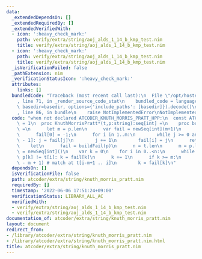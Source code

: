 ```yaml
---
data:
  _extendedDependsOn: []
  _extendedRequiredBy: []
  _extendedVerifiedWith:
  - icon: ':heavy_check_mark:'
    path: verify/extra/string/aoj_alds_1_14_b_kmp_test.nim
    title: verify/extra/string/aoj_alds_1_14_b_kmp_test.nim
  - icon: ':heavy_check_mark:'
    path: verify/extra/string/aoj_alds_1_14_b_kmp_test.nim
    title: verify/extra/string/aoj_alds_1_14_b_kmp_test.nim
  _isVerificationFailed: false
  _pathExtension: nim
  _verificationStatusIcon: ':heavy_check_mark:'
  attributes:
    links: []
  bundledCode: "Traceback (most recent call last):\n  File \"/opt/hostedtoolcache/Python/3.10.7/x64/lib/python3.10/site-packages/onlinejudge_verify/documentation/build.py\"\
    , line 71, in _render_source_code_stat\n    bundled_code = language.bundle(stat.path,\
    \ basedir=basedir, options={'include_paths': [basedir]}).decode()\n  File \"/opt/hostedtoolcache/Python/3.10.7/x64/lib/python3.10/site-packages/onlinejudge_verify/languages/nim.py\"\
    , line 86, in bundle\n    raise NotImplementedError\nNotImplementedError\n"
  code: "when not declared ATCODER_KNUTH_MORRIS_PRATT_HPP:\n  const ATCODER_KNUTH_MORRIS_PRATT_HPP*\
    \ = 1\n  proc KnuthMorrisPratt*(t,p:string):seq[int] =\n    proc buildFail(p:string):seq[int]\
    \ =\n      let m = p.len\n      var fail = newSeq[int](m+1)\n      var j = -1\n\
    \      fail[0] = -1;\n      for i in 1..m:\n        while j >= 0 and p[j] != p[i\
    \ - 1]: j = fail[j]\n        j += 1\n        fail[i] = j\n      return fail\n\
    \    let\n      fail = buildFail(p)\n      n = t.len\n      m = p.len\n    result\
    \ = newSeq[int]()\n    var k = 0\n    for i in 0..<n:\n      while k >= 0 and\
    \ p[k] != t[i]: k = fail[k]\n      k += 1\n      if k >= m:\n        result.add(i\
    \ - m + 1) # match at t[i-m+1 .. i]\n        k = fail[k]\n"
  dependsOn: []
  isVerificationFile: false
  path: atcoder/extra/string/knuth_morris_pratt.nim
  requiredBy: []
  timestamp: '2022-06-06 17:51:24+09:00'
  verificationStatus: LIBRARY_ALL_AC
  verifiedWith:
  - verify/extra/string/aoj_alds_1_14_b_kmp_test.nim
  - verify/extra/string/aoj_alds_1_14_b_kmp_test.nim
documentation_of: atcoder/extra/string/knuth_morris_pratt.nim
layout: document
redirect_from:
- /library/atcoder/extra/string/knuth_morris_pratt.nim
- /library/atcoder/extra/string/knuth_morris_pratt.nim.html
title: atcoder/extra/string/knuth_morris_pratt.nim
---
```

